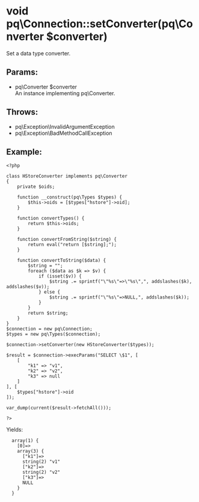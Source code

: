 # void pq\Connection::setConverter(pq\Converter $converter)

Set a data type converter.

## Params:

* pq\Converter $converter  
  An instance implementing pq\Converter.

## Throws:

* pq\Exception\InvalidArgumentException
* pq\Exception\BadMethodCallException

## Example:

	<?php
	
	class HStoreConverter implements pq\Converter
	{
		private $oids;
		
		function __construct(pq\Types $types) {
			$this->oids = [$types["hstore"]->oid];
		}
		
		function convertTypes() {
			return $this->oids;
		}
		
		function convertFromString($string) {
			return eval("return [$string];");
		}
		
		function convertToString($data) {
			$string = "";
			foreach ($data as $k => $v) {
				if (isset($v)) {
					$string .= sprintf("\"%s\"=>\"%s\",", addslashes($k), addslashes($v));
				} else {
					$string .= sprintf("\"%s\"=>NULL,", addslashes($k));
				}
			}
			return $string;
		}
	}
	$connection = new pq\Connection;
	$types = new pq\Types($connection);
	
	$connection->setConverter(new HStoreConverter($types));
	
	$result = $connection->execParams("SELECT \$1", [
		[
			"k1" => "v1",
			"k2" => "v2",
			"k3" => null
		]
	], [
		$types["hstore"]->oid
	]);
	
	var_dump(current($result->fetchAll()));
	
	?>

Yields:

	  array(1) {
		[0]=>
		array(3) {
		  ["k1"]=>
		  string(2) "v1"
		  ["k2"]=>
		  string(2) "v2"
		  ["k3"]=>
		  NULL
		}
	  }
